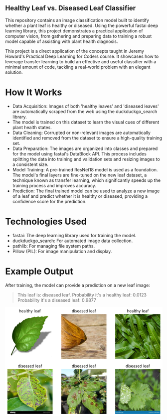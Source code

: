 ## Healthy Leaf vs. Diseased Leaf Classifier
This repository contains an image classification model built to identify whether a plant leaf is healthy or diseased. Using the powerful fastai deep learning library, this project demonstrates a practical application of computer vision, from gathering and preparing data to training a robust model capable of assisting with plant health diagnosis.

This project is a direct application of the concepts taught in Jeremy Howard's Practical Deep Learning for Coders course. It showcases how to leverage transfer learning to build an effective and useful classifier with a minimal amount of code, tackling a real-world problem with an elegant solution.

# How It Works
 - Data Acquisition: Images of both 'healthy leaves' and 'diseased leaves' are automatically scraped from the web using the duckduckgo_search library.
 - The model is trained on this dataset to learn the visual cues of different plant health states.
 - Data Cleaning: Corrupted or non-relevant images are automatically identified and removed from the dataset to ensure a high-quality training set.
 - Data Preparation: The images are organized into classes and prepared for the model using fastai's DataBlock API. This process includes splitting the data into training and validation sets and resizing images to a consistent size.
 - Model Training: A pre-trained ResNet18 model is used as a foundation. The model's final layers are fine-tuned on the new leaf dataset, a technique known as transfer learning, which significantly speeds up the training process and improves accuracy.
 - Prediction: The final trained model can be used to analyze a new image of a leaf and predict whether it is healthy or diseased, providing a confidence score for the prediction.

# Technologies Used
 - fastai: The deep learning library used for training the model.
 - duckduckgo_search: For automated image data collection.
 - pathlib: For managing file system paths.
 - Pillow (PIL): For image manipulation and display.

# Example Output
After training, the model can provide a prediction on a new leaf image:

> This leaf is: diseased leaf.
> Probability it's a healthy leaf: 0.0123
> Probability it's a diseased leaf: 0.9877

![](https://github.com/mona-baharlou/FastAI-HealthyLeafVSUnhealthy/blob/main/HLeaf_DLeaf.png)
